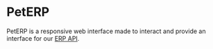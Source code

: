 # PetERP

PetERP is a responsive web interface made to interact and provide an interface for our  [ERP API](https://aun-erp-api.herokuapp.com).
